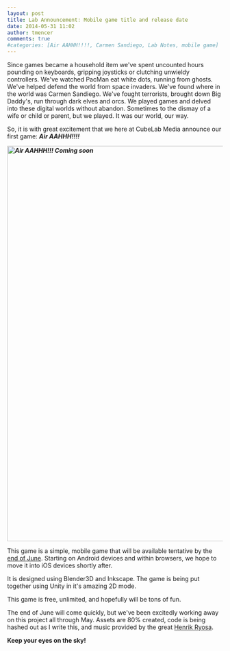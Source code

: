 ```yaml
---
layout: post
title: Lab Announcement: Mobile game title and release date
date: 2014-05-31 11:02
author: tmencer
comments: true
#categories: [Air AAHHH!!!!, Carmen Sandiego, Lab Notes, mobile game]
---
```

Since games became a household item we've spent uncounted hours pounding on keyboards, gripping joysticks or clutching unwieldy controllers. We've watched PacMan eat white dots, running from ghosts. We've helped defend the world from space invaders. We've found where in the world was Carmen Sandiego. We've fought terrorists, brought down Big Daddy's, run through dark elves and orcs. We played games and delved into these digital worlds without abandon. Sometimes to the dismay of a wife or child or parent, but we played. It was our world, our way.

So, it is with great excitement that we here at CubeLab Media announce our first game: <em><strong>Air AAHHH!!!!</strong></em>

<em><strong><img class="aligncenter size-full wp-image-503" src="http://www.cubelabmedia.com/wp-content/uploads/2014/05/airaahhh-posterimg.jpg" alt="Air AAHHH!!! Coming soon" width="1024" height="923" /></strong></em>

This game is a simple, mobile game that will be available tentative by the <span style="text-decoration: underline;">end of June</span>. Starting on Android devices and within browsers, we hope to move it into iOS devices shortly after.

It is designed using Blender3D and Inkscape. The game is being put together using Unity in it's amazing 2D mode.

This game is free, unlimited, and hopefully will be tons of fun.

The end of June will come quickly, but we've been excitedly working away on this project all through May. Assets are 80% created, code is being hashed out as I write this, and music provided by the great <a href="http://ryosa.com" target="_blank">Henrik Ryosa</a>.

<strong>Keep your eyes on the sky!</strong>
